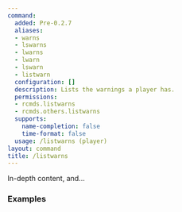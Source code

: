 ```yaml
---
command:
  added: Pre-0.2.7
  aliases:
  - warns
  - lswarns
  - lwarns
  - lwarn
  - lswarn
  - listwarn
  configuration: []
  description: Lists the warnings a player has.
  permissions:
  - rcmds.listwarns
  - rcmds.others.listwarns
  supports:
    name-completion: false
    time-format: false
  usage: /listwarns (player)
layout: command
title: /listwarns
---
```


In-depth content, and...

### Examples

